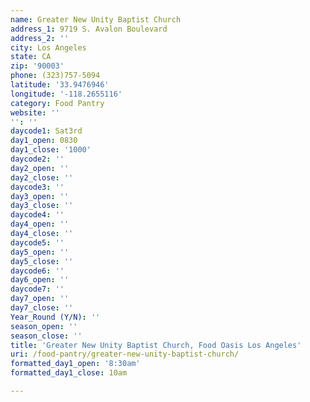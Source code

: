 ```yaml
---
name: Greater New Unity Baptist Church
address_1: 9719 S. Avalon Boulevard
address_2: ''
city: Los Angeles
state: CA
zip: '90003'
phone: (323)757-5094
latitude: '33.9476946'
longitude: '-118.2655116'
category: Food Pantry
website: ''
'': ''
daycode1: Sat3rd
day1_open: 0830
day1_close: '1000'
daycode2: ''
day2_open: ''
day2_close: ''
daycode3: ''
day3_open: ''
day3_close: ''
daycode4: ''
day4_open: ''
day4_close: ''
daycode5: ''
day5_open: ''
day5_close: ''
daycode6: ''
day6_open: ''
daycode7: ''
day7_open: ''
day7_close: ''
Year_Round (Y/N): ''
season_open: ''
season_close: ''
title: 'Greater New Unity Baptist Church, Food Oasis Los Angeles'
uri: /food-pantry/greater-new-unity-baptist-church/
formatted_day1_open: '8:30am'
formatted_day1_close: 10am

---
```


